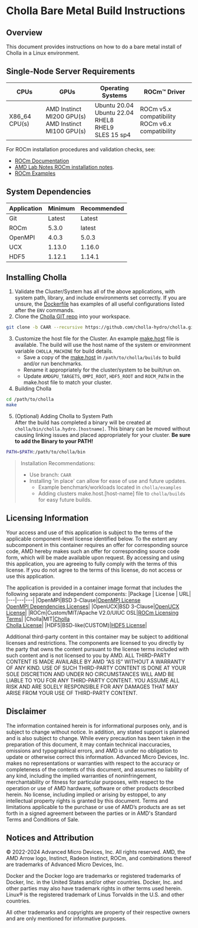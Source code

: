 # Cholla Bare Metal Build Instructions 

## Overview
This document provides instructions on how to do a bare metal install of Cholla in a Linux environment. 

## Single-Node Server Requirements
| CPUs | GPUs | Operating Systems | ROCm™ Driver |
| ---- | ---- | ----------------- | ------------ |
| X86_64 CPU(s) | AMD Instinct MI200 GPU(s) <br>  AMD Instinct MI100 GPU(s) | Ubuntu 20.04 <br> Ubuntu 22.04 <BR> RHEL8 <br> RHEL9 <br> SLES 15 sp4 | ROCm v5.x compatibility <br> ROCm v6.x compatibility |

For ROCm installation procedures and validation checks, see:
* [ROCm Documentation](https://rocm.docs.amd.com)
* [AMD Lab Notes ROCm installation notes](https://github.com/amd/amd-lab-notes/tree/release/rocm-installation).
* [ROCm Examples](https://github.com/amd/rocm-examples)

## System Dependencies
|Application|Minimum|Recommended|
|---|---|---|
|Git|Latest|Latest|
|ROCm|5.3.0|latest|
|OpenMPI|4.0.3|5.0.3|
|UCX|1.13.0|1.16.0|
|HDF5|1.12.1|1.14.1|

## Installing Cholla

1. Validate the Cluster/System has all of the above applications, with system path, library, and include environments set correctly. If you are unsure, the [Dockerfile](/cholla/docker/Dockerfile) has examples of all useful configurations listed after the `ENV` commands. 
2. Clone the [Cholla GIT repo](https://github.com/cholla-hydro/cholla.git) into your workspace. 
```bash
git clone -b CAAR --recursive https://github.com/cholla-hydro/cholla.git
```
3. Customize the host file for the Cluster. An example [make.host](/cholla/docker/make.host.cholla-container) file is available. The build will use the host name of the system or environment variable `CHOLLA_MACHINE` for build details. 
    - Save a copy of the [make.host](/cholla/docker/make.host.cholla-container) in `/path/to/cholla/builds` to build and/or run benchmarks. 
    - Rename it appropriately for the cluster/system to be built/run on. 
    - Update `AMDGPU_TARGETS`, `OMPI_ROOT`, `HDF5_ROOT` and `ROCM_PATH` in the make.host file to match your cluster. 
4. Building Cholla
```bash
cd /path/to/cholla
make
```
5. (Optional) Adding Cholla to System Path  
After the build has completed a binary will be created at `cholla/bin/cholla.hydro.[hostname]`. 
This binary can be moved without causing linking issues and placed appropriately for your cluster.
**Be sure to add the Binary to your PATH!**
```bash
PATH=$PATH:/path/to/cholla/bin
```
> Installation Recommendations:
> - Use branch: `CAAR` 
> - Installing 'in place' can allow for ease of use and future updates. 
>   - Example benchmark/workloads located in `cholla/examples` 
>   - Adding clusters make.host.[host-name] file to `cholla/builds` for easy future builds. 

## Licensing Information
Your access and use of this application is subject to the terms of the applicable component-level license identified below. To the extent any subcomponent in this container requires an offer for corresponding source code, AMD hereby makes such an offer for corresponding source code form, which will be made available upon request. By accessing and using this application, you are agreeing to fully comply with the terms of this license. If you do not agree to the terms of this license, do not access or use this application.

The application is provided in a container image format that includes the following separate and independent components:
|Package | License | URL|
|---|---|---|
|OpenMPI|BSD 3-Clause|[OpenMPI License](https://www-lb.open-mpi.org/community/license.php)<br /> [OpenMPI Dependencies Licenses](https://docs.open-mpi.org/en/v5.0.x/license/index.html)|
|OpenUCX|BSD 3-Clause|[OpenUCX License](https://openucx.org/license/)|
|ROCm|Custom/MIT/Apache V2.0/UIUC OSL|[ROCm Licensing Terms](https://rocm.docs.amd.com/en/latest/about/license.html)|
|Cholla|MIT|[Cholla](https://github.com/cholla-hydro/cholla)<br >[Cholla License](https://github.com/cholla-hydro/cholla/blob/main/LICENSE.txt)|
|HDF5|BSD-like(CUSTOM)|[HDF5 License](https://github.com/HDFGroup/hdf5/blob/develop/COPYING)|

Additional third-party content in this container may be subject to additional licenses and restrictions. The components are licensed to you directly by the party that owns the content pursuant to the license terms included with such content and is not licensed to you by AMD. ALL THIRD-PARTY CONTENT IS MADE AVAILABLE BY AMD “AS IS” WITHOUT A WARRANTY OF ANY KIND. USE OF SUCH THIRD-PARTY CONTENT IS DONE AT YOUR SOLE DISCRETION AND UNDER NO CIRCUMSTANCES WILL AMD BE LIABLE TO YOU FOR ANY THIRD-PARTY CONTENT. YOU ASSUME ALL RISK AND ARE SOLELY RESPONSIBLE FOR ANY DAMAGES THAT MAY ARISE FROM YOUR USE OF THIRD-PARTY CONTENT.

## Disclaimer
The information contained herein is for informational purposes only, and is subject to change without notice. In addition, any stated support is planned and is also subject to change. While every precaution has been taken in the preparation of this document, it may contain technical inaccuracies, omissions and typographical errors, and AMD is under no obligation to update or otherwise correct this information. Advanced Micro Devices, Inc. makes no representations or warranties with respect to the accuracy or completeness of the contents of this document, and assumes no liability of any kind, including the implied warranties of noninfringement, merchantability or fitness for particular purposes, with respect to the operation or use of AMD hardware, software or other products described herein. No license, including implied or arising by estoppel, to any intellectual property rights is granted by this document. Terms and limitations applicable to the purchase or use of AMD’s products are as set forth in a signed agreement between the parties or in AMD's Standard Terms and Conditions of Sale.

## Notices and Attribution
© 2022-2024 Advanced Micro Devices, Inc. All rights reserved. AMD, the AMD Arrow logo, Instinct, Radeon Instinct, ROCm, and combinations thereof are trademarks of Advanced Micro Devices, Inc.

Docker and the Docker logo are trademarks or registered trademarks of Docker, Inc. in the United States and/or other countries. Docker, Inc. and other parties may also have trademark rights in other terms used herein. Linux® is the registered trademark of Linus Torvalds in the U.S. and other countries.

All other trademarks and copyrights are property of their respective owners and are only mentioned for informative purposes.

